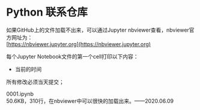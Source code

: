 # Python 联系仓库
如果GitHub上的文件加载不出来，可以通过Jupyter nbviewer查看，nbviewer官方网址为：  
[https://nbviewer.jupyter.org](https://nbviewer.jupyter.org)  

每个Jupyter Notebook文件的第一个cell打印以下内容：  
* 当前的时间

所有修改必须当天提交；

0001.ipynb  
50.6KB，310行，在nbviewer中可以很快的加载出来。——2020.06.09